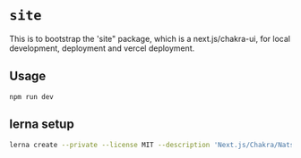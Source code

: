 # `site`

This is to bootstrap the 'site" package, which is a next.js/chakra-ui, for local development, deployment and vercel deployment.

## Usage

```
npm run dev
```

## lerna setup

```bash
lerna create --private --license MIT --description 'Next.js/Chakra/Nats/Websocket demo' site
```

